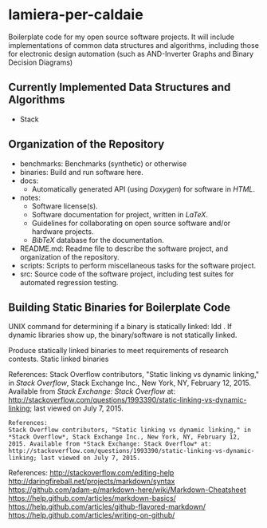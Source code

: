 # lamiera-per-caldaie


Boilerplate code for my open source software projects. It will include implementations of common data structures and algorithms, including those for electronic design automation (such as AND-Inverter Graphs and Binary Decision Diagrams)



## Currently Implemented Data Structures and Algorithms
- Stack













## Organization of the Repository
- benchmarks: Benchmarks (synthetic) or otherwise
- binaries: Build and run software here.
- docs:
	* Automatically generated API (using *Doxygen*) for software in *HTML*.
- notes:
	* Software license(s).
	* Software documentation for project, written in *LaTeX*.
	* Guidelines for collaborating on open source software and/or hardware projects.
	* *BibTeX* database for the documentation.
- README.md: Readme file to describe the software project, and organization of the repository.
- scripts: Scripts to perform miscellaneous tasks for the software project.
- src: Source code of the software project, including test suites for automated regression testing.







## Building Static Binaries for Boilerplate Code

UNIX command for determining if a binary is statically linked: ldd <binary>. If dynamic libraries show up, the binary/software is not statically linked. 

Produce statically linked binaries to meet requirements of research contests.
Static linked binaries 




References:
Stack Overflow contributors, "Static linking vs dynamic linking," in *Stack Overflow*, Stack Exchange Inc., New York, NY, February 12, 2015. Available from *Stack Exchange: Stack Overflow* at: http://stackoverflow.com/questions/1993390/static-linking-vs-dynamic-linking; last viewed on July 7, 2015.

	References:
	Stack Overflow contributors, "Static linking vs dynamic linking," in *Stack Overflow*, Stack Exchange Inc., New York, NY, February 12, 2015. Available from *Stack Exchange: Stack Overflow* at: http://stackoverflow.com/questions/1993390/static-linking-vs-dynamic-linking; last viewed on July 7, 2015.






References:
http://stackoverflow.com/editing-help
http://daringfireball.net/projects/markdown/syntax
https://github.com/adam-p/markdown-here/wiki/Markdown-Cheatsheet
https://help.github.com/articles/markdown-basics/
https://help.github.com/articles/github-flavored-markdown/
https://help.github.com/articles/writing-on-github/
